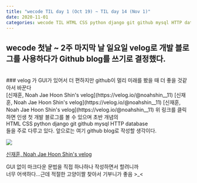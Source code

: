 ```yaml
---
title: "wecode TIL day 1 (Oct 19) ~ TIL day 14 (Nov 1)"
date: 2020-11-01
categories: wecode TIL HTML CSS python django git github mysql HTTP database
---
```


## wecode 첫날 ~ 2주 마지막 날 일요일 velog로 개발 블로그를 사용하다가 Github blog를 쓰기로 결정했다.
<br>
### velog 가 GUI가 있어서 더 편하지만 github이 멀리 미래를 봤을 때 더 좋을 것같아서 바꾼다
<br>
[신재훈, Noah Jae Hoon Shin's velog](https://velog.io/@noahshin__11)  
[신재훈, Noah Jae Hoon Shin's velog](https://velog.io/@noahshin__11)  
[신재훈, Noah Jae Hoon Shin's velog](https://velog.io/@noahshin__11)  
위 링크를 클릭하면 인생 첫 개발 블로그를 볼 수 있으며 초반 개념의 <br>
 HTML CSS python django git github mysql HTTP database <br>
들을 주로 다루고 있다. 앞으로는 여기  github blog로 작성할 생각이다.

![](https://images.velog.io/images/noahshin__11/post/cae6433d-cd66-450b-ab80-002eb9794f1e/image.png)

[신재훈, Noah Jae Hoon Shin's velog](https://velog.io/@noahshin__11)  
  
GUI 없이 마크다운 문법을 직접 하나하나 작성하면서 할려니까  
너무 어색하다...근데 적절한 고양이짤 찾아서 기부니가 좋음 >_<